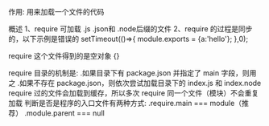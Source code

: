 
作用: 用来加载一个文件的代码

概述
1、require 可加载 .js .json和 .node后缀的文件
2、require 的过程是同步的，以下示例是错误的
setTimeout(()=>{
  module.exports = {a:'hello'};
},0);

require 这个文件得到的是空对象 {}

require 目录的机制是:
  .如果目录下有 package.json 并指定了 main 字段，则用之
  .如果不存在 package.json，则依次尝试加载目录下的 index.js 和 index.node
require 过的文件会加载到缓存，所以多次 require 同一个文件（模块）不会重复加载
判断是否是程序的入口文件有两种方式:
  .require.main === module（推荐）
  .module.parent === null

  